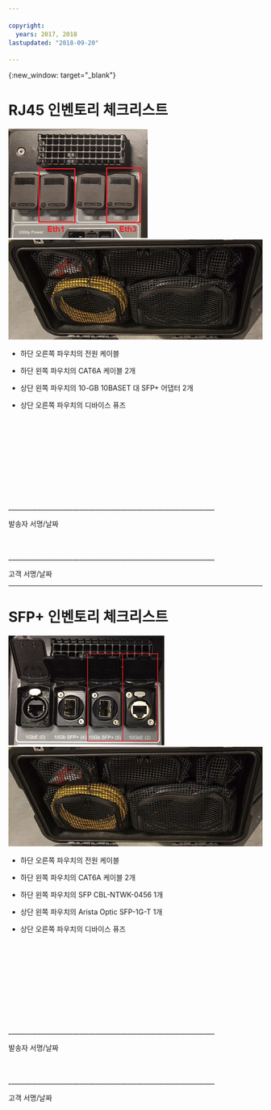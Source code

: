 ```yaml
---

copyright:
  years: 2017, 2018
lastupdated: "2018-09-20"

---
```

{:new_window: target="_blank"}

# RJ45 인벤토리 체크리스트

![RJ45 포트](/images/RJ45Ports.png)
![대량 데이터 마이그레이션 디바이스 인벤토리](/images/MDMDeviceInventory.png)



-	하단 오른쪽 파우치의 전원 케이블

-	하단 왼쪽 파우치의 CAT6A 케이블 2개

-	상단 왼쪽 파우치의 10-GB 10BASET 대 SFP+ 어댑터 2개

-	상단 오른쪽 파우치의 디바이스 퓨즈

   
   
</br> 
</br> 
</br> 
</br> 
</br> 
</br> 
</br> 
</br> 
</hr> 
</br> 
</hr>    
</br> 
________________________________________________________________ 

발송자 서명/날짜


</br> 
</hr>
</br> 
________________________________________________________________ 

고객 서명/날짜




<hr>

# SFP+ 인벤토리 체크리스트

![SFP 포트](/images/SFP+Ports.png)
![대량 데이터 마이그레이션 디바이스 인벤토리](/images/MDMDeviceInventory.png)


-	하단 오른쪽 파우치의 전원 케이블

-	하단 왼쪽 파우치의 CAT6A 케이블 2개

-	하단 왼쪽 파우치의 SFP CBL-NTWK-0456 1개

- 상단 왼쪽 파우치의 Arista Optic SFP-1G-T 1개

-	상단 오른쪽 파우치의 디바이스 퓨즈

   
   
</br> 
</br> 
</br> 
</br> 
</br> 
</br> 
</br> 
</br> 
</hr> 
</br> 
</hr>    
</br> 
________________________________________________________________ 

발송자 서명/날짜


</br> 
</hr>
</br> 
________________________________________________________________ 

고객 서명/날짜
